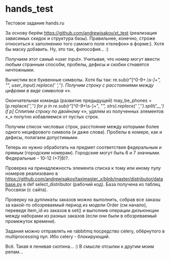 # hands_test
Тестовое задание hands.ru

За основу берём https://github.com/andrewisakov/xt_test (реализация зависимых скидок и структура базы).
Правильнее, конечно, строже относиться к заполнению того самомго поля «телефон» в форме:). Хотя бы маску добавить. Ну, это так, философия... :)

Получаем этот самый «user input». Учитывая, что номер могут ввести любым странным способм, пробелы, дефисы и скобки стнавятся ничтожными.

Вычистим все буквенные символы. Хотя бы так:
re.sub(r"[^0-9+._\s-]+", "", user_input).replace(' ','').
Получим строку с расстояниями между цифрами в виде символов «_».

Окончательная команда (развитие предыдущей)
may_be_phones = [p.replace('_','') for p in re.sub(r"[^0-9+_\s-]+", "_", strs).replace(' ','').split('__') if p]
Сплитим строку по двойному «_», удялем из полученных элементов «_» попутно избавляемся от пустых строк.

Получим список числовых строк, расстояние между которыми более одного нецифрового символа (и даже слова). Пробелы в номере, как и дефисы, полагаем допустимыми.

Теперь их нужно обработать на предмет соответствия федеральным и прямым (городским номерам). Городские могут быть 6 и 7 значными. Федеральные - 10-12 (+7|8)?.

Проверка на принадлежность элемента списка к тому или иному пулу номеров реализовано в https://github.com/andrewisakov/taximaster_x/blob/master/distributor/database.py
в def select_distributor (рабочий код).
База получена из таблиц Россвязи (с сайта).

Проверку на дупликаты заказов можно выполнить, собрав все заказы за какой-то обозреваемый период из модели Order (см начало), переведя item_id из заказов в set() и выполнив операции дизъюнкции между наборами из разных заказов (если они были в обозреваемый промежуток времени).

Задания можно отправлять не rabbitmq посредство celery, обёрнутого в multiprocessing пул. Ибо celery - блокирующий.

Всё.
Такая я ленивая скотина... :) В смысле отсылки к другим моим репам...
